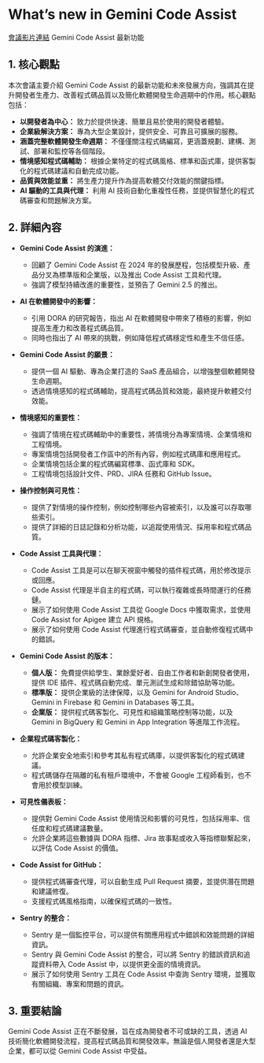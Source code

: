 # What’s new in Gemini Code Assist
[會議影片連結](https://www.youtube.com/watch?v=WjFJr5mLxsY)
Gemini Code Assist 最新功能

## 1. 核心觀點

本次會議主要介紹 Gemini Code Assist 的最新功能和未來發展方向，強調其在提升開發者生產力、改善程式碼品質以及簡化軟體開發生命週期中的作用。核心觀點包括：

*   **以開發者為中心：** 致力於提供快速、簡單且易於使用的開發者體驗。
*   **企業級解決方案：** 專為大型企業設計，提供安全、可靠且可擴展的服務。
*   **涵蓋完整軟體開發生命週期：** 不僅僅關注程式碼編寫，更涵蓋規劃、建構、測試、部署和監控等各個階段。
*   **情境感知程式碼輔助：** 根據企業特定的程式碼風格、標準和函式庫，提供客製化的程式碼建議和自動完成功能。
*   **品質與效能並重：** 將生產力提升作為提高軟體交付效能的關鍵指標。
*   **AI 驅動的工具與代理：** 利用 AI 技術自動化重複性任務，並提供智慧化的程式碼審查和問題解決方案。

## 2. 詳細內容

*   **Gemini Code Assist 的演進：**
    *   回顧了 Gemini Code Assist 在 2024 年的發展歷程，包括模型升級、產品分叉為標準版和企業版，以及推出 Code Assist 工具和代理。
    *   強調了模型持續改進的重要性，並預告了 Gemini 2.5 的推出。

*   **AI 在軟體開發中的影響：**
    *   引用 DORA 的研究報告，指出 AI 在軟體開發中帶來了積極的影響，例如提高生產力和改善程式碼品質。
    *   同時也指出了 AI 帶來的挑戰，例如降低程式碼穩定性和產生不信任感。

*   **Gemini Code Assist 的願景：**
    *   提供一個 AI 驅動、專為企業打造的 SaaS 產品組合，以增強整個軟體開發生命週期。
    *   透過情境感知的程式碼輔助，提高程式碼品質和效能，最終提升軟體交付效能。

*   **情境感知的重要性：**
    *   強調了情境在程式碼輔助中的重要性，將情境分為專案情境、企業情境和工程情境。
    *   專案情境包括開發者工作區中的所有內容，例如程式碼庫和應用程式。
    *   企業情境包括企業的程式碼編寫標準、函式庫和 SDK。
    *   工程情境包括設計文件、PRD、JIRA 任務和 GitHub Issue。

*   **操作控制與可見性：**
    *   提供了對情境的操作控制，例如控制哪些內容被索引，以及誰可以存取哪些索引。
    *   提供了詳細的日誌記錄和分析功能，以追蹤使用情況、採用率和程式碼品質。

*   **Code Assist 工具與代理：**
    *   Code Assist 工具是可以在聊天視窗中觸發的插件程式碼，用於修改提示或回應。
    *   Code Assist 代理是半自主的程式碼，可以執行複雜或長時間運行的任務鏈。
    *   展示了如何使用 Code Assist 工具從 Google Docs 中獲取需求，並使用 Code Assist for Apigee 建立 API 規格。
    *   展示了如何使用 Code Assist 代理進行程式碼審查，並自動修復程式碼中的錯誤。

*   **Gemini Code Assist 的版本：**
    *   **個人版：** 免費提供給學生、業餘愛好者、自由工作者和新創開發者使用，提供 IDE 插件、程式碼自動完成、單元測試生成和除錯協助等功能。
    *   **標準版：** 提供企業級的法律保障，以及 Gemini for Android Studio、Gemini in Firebase 和 Gemini in Databases 等工具。
    *   **企業版：** 提供程式碼客製化、可見性和組織策略控制等功能，以及 Gemini in BigQuery 和 Gemini in App Integration 等進階工作流程。

*   **企業程式碼客製化：**
    *   允許企業安全地索引和參考其私有程式碼庫，以提供客製化的程式碼建議。
    *   程式碼儲存在隔離的私有租戶環境中，不會被 Google 工程師看到，也不會用於模型訓練。

*   **可見性儀表板：**
    *   提供對 Gemini Code Assist 使用情況和影響的可見性，包括採用率、信任度和程式碼建議數量。
    *   允許企業將這些數據與 DORA 指標、Jira 故事點或收入等指標聯繫起來，以評估 Code Assist 的價值。

*   **Code Assist for GitHub：**
    *   提供程式碼審查代理，可以自動生成 Pull Request 摘要，並提供潛在問題和建議修復。
    *   支援程式碼風格指南，以確保程式碼的一致性。

*   **Sentry 的整合：**
    *   Sentry 是一個監控平台，可以提供有關應用程式中錯誤和效能問題的詳細資訊。
    *   Sentry 與 Gemini Code Assist 的整合，可以將 Sentry 的錯誤資訊和追蹤資料帶入 Code Assist 中，以提供更全面的情境資訊。
    *   展示了如何使用 Sentry 工具在 Code Assist 中查詢 Sentry 環境，並獲取有關組織、專案和問題的資訊。

## 3. 重要結論

Gemini Code Assist 正在不斷發展，旨在成為開發者不可或缺的工具，透過 AI 技術簡化軟體開發流程，提高程式碼品質和開發效率。無論是個人開發者還是大型企業，都可以從 Gemini Code Assist 中受益。
